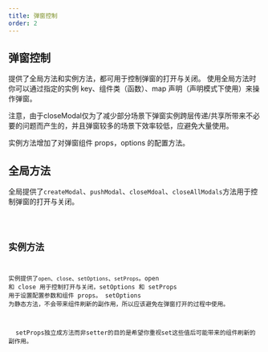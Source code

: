 ```yaml
---
title: 弹窗控制
order: 2
---
```


## 弹窗控制

提供了全局方法和实例方法，都可用于控制弹窗的打开与关闭。 使用全局方法时你可以通过指定的实例 key、组件类（函数）、map 声明（声明模式下使用）来操作弹窗。

<Alert type="info">
  注意，由于closeModal仅为了减少部分场景下弹窗实例跨层传递/共享所带来不必要的问题而产生的，并且弹窗较多的场景下效率较低，应避免大量使用。
</Alert>

实例方法增加了对弹窗组件 props，options 的配置方法。

## 全局方法

全局提供了`createModal`、`pushModal`、`closeMdoal`、`closeAllModals`方法用于控制弹窗的打开与关闭。

<code src="../examples/globalFunction.tsx" />

## 实例方法

实例提供了`open`、`close`、`setOptions`、`setProps`。open 和 close 用于控制打开与关闭，setOptions 和 setProps 用于设置配置参数和组件 props。 setOptions 为静态方法，不会带来组件刷新的副作用，所以应该避免在弹窗打开的过程中使用。

<Alert type="warning">
  setProps独立成方法而非setter的目的是希望你重视set这些值后可能带来的组件刷新的副作用。
</Alert>

<code src="../examples/instanceFunction.tsx" />
